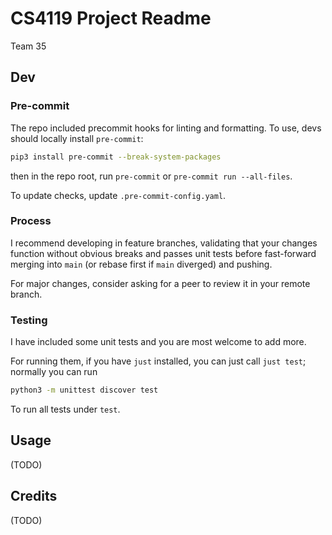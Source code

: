 # CS4119 Project Readme

Team 35

## Dev

### Pre-commit

The repo included precommit hooks for linting and formatting. To use, devs
should locally install `pre-commit`:

```bash
pip3 install pre-commit --break-system-packages
```

then in the repo root, run `pre-commit` or `pre-commit run --all-files`.

To update checks, update `.pre-commit-config.yaml`.

### Process

I recommend developing in feature branches, validating that your changes
function without obvious breaks and passes unit tests before fast-forward
merging into `main` (or rebase first if `main` diverged) and pushing.

For major changes, consider asking for a peer to review it in your remote
branch.

### Testing

I have included some unit tests and you are most welcome to add more.

For running them, if you have `just` installed, you
can just call `just test`; normally you can run

```bash
python3 -m unittest discover test
```

To run all tests under `test`.

## Usage

(TODO)


## Credits

(TODO)
